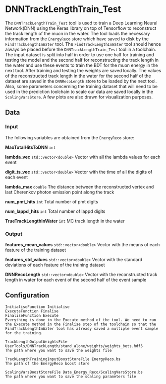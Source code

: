 # DNNTrackLengthTrain_Test

The `DNNTrackLengthTrain_Test` tool is used to train a Deep Learning Neural Network(DNN) using the Keras library on top of Tensorflow to reconstruct the track length of the muon in the water. The tool loads the necessary information from the `EnergyReco` store which have saved to disk by the `FindTrackLengthInWater` tool. The `FindTrackLengthInWater` tool should hence always be placed before the `DNNTrackLengthTrain_Test` tool in a toolchain. The input dataset is split into half in order to use one half for training and testing the model and the second half for reconstructing the track length in the water and use these events to train the BDT for the muon energy in the next tool. After training and testing the weights are saved locally. The values of the reconstructed track length in the water for the second half of the dataset are saved in the `DNNRecoLength` store to be loaded by the next tool. Also, some parameters concerning the training dataset that will need to be used in the prediction toolchain to scale our data are saved locally in the `ScalingVarsStore`. A few plots are also drawn for visualization purposes.

## Data

### Input

The following variables are obtained from the `EnergyReco` store:

**MaxTotalHitsToDNN** `int`

**lambda_vec** `std::vector<double>` Vector with all the lambda values for each event

**digit_ts_vec** `std::vector<double>` Vector with the time of all the digits of each event

**lambda_max** `double` The distance between the reconstructed vertex and last Cherenkov photon emission point along the track

**num_pmt_hits** `int` Total number of pmt digits

**num_lappd_hits** `int` Total number of lappd digits

**TrueTrackLengthInWater** `int` MC track length in the water

### Output

**features_mean_values** `std::vector<double>` Vector with the means of each feature of the training dataset

**features_std_values** `std::vector<double>` Vector with the standard deviations of each feature of the training dataset

**DNNRecoLength** `std::vector<double>` Vector with the reconstructed track length in water for each event of the second half of the event sample

## Configuration

```
InitialiseFunction Initialise
ExecuteFunction Finalise
FinaliseFunction Execute
Everything is done in the Execute method of the tool. We need to run the Execute method in the Finalise step of the toolchain so that the FindTrackLengthInWater tool has already saved a multiple event sample for the training.

TrackLengthOutputWeightsFile UserTools/DNNTrackLength/stand_alone/weights/weights_bets.hdf5
The path where you want to save the weights file

TrackLengthTrainingInputBoostStoreFile EnergyReco.bs
The path of the EnergyReco boost store

ScalingVarsBoostStoreFile Data_Energy_Reco/ScalingVarsStore.bs
The path where you want to save the scaling parameters file
```
